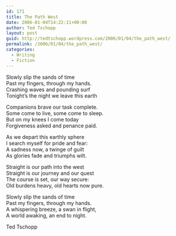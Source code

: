 ```yaml
---
id: 171
title: The Path West
date: 2006-01-04T14:22:11+00:00
author: Ted Tschopp
layout: post
guid: http://tedtschopp.wordpress.com/2006/01/04/the_path_west/
permalink: /2006/01/04/the_path_west/
categories:
  - Writing
  - Fiction
---
```

Slowly slip the sands of time  
Past my fingers, through my hands.  
Crashing waves and pounding surf  
Tonight&#8217;s the night we leave this earth

Companions brave our task complete.  
Some come to live, some come to sleep.  
But on my knees I come today   
Forgiveness asked and penance paid.

As we depart this earthly sphere  
I search myself for pride and fear:  
A sadness now, a twinge of guilt  
As glories fade and triumphs wilt.

Straight is our path into the west  
Straight is our journey and our quest  
The course is set, our way secure:  
Old burdens heavy, old hearts now pure.

Slowly slip the sands of time  
Past my fingers, through my hands.  
A whispering breeze, a swan in flight,  
A world awaking, an end to night.

Ted Tschopp